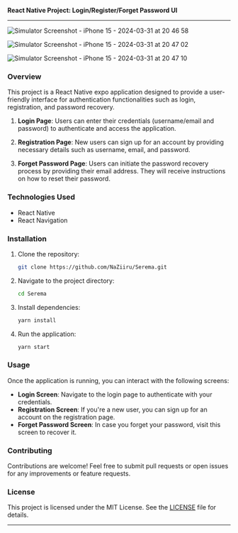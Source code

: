 **React Native Project: Login/Register/Forget Password UI**

---
![Simulator Screenshot - iPhone 15 - 2024-03-31 at 20 46 58](https://github.com/NaZiiru/Serema/assets/165497883/14355729-686b-4f80-b16e-2245958323c3)

![Simulator Screenshot - iPhone 15 - 2024-03-31 at 20 47 02](https://github.com/NaZiiru/Serema/assets/165497883/da82cb7b-3f9a-4e2d-a05b-10c27e4bfa13)

![Simulator Screenshot - iPhone 15 - 2024-03-31 at 20 47 10](https://github.com/NaZiiru/Serema/assets/165497883/361f1018-f934-44eb-b327-49419b9aea54)

### Overview

This project is a React Native expo application designed to provide a user-friendly interface for authentication functionalities such as login, registration, and password recovery.

1. **Login Page**: Users can enter their credentials (username/email and password) to authenticate and access the application.

2. **Registration Page**: New users can sign up for an account by providing necessary details such as username, email, and password.

3. **Forget Password Page**: Users can initiate the password recovery process by providing their email address. They will receive instructions on how to reset their password.

### Technologies Used

- React Native
- React Navigation

### Installation

1. Clone the repository:

   ```bash
   git clone https://github.com/NaZiiru/Serema.git
   ```

2. Navigate to the project directory:

   ```bash
   cd Serema
   ```

3. Install dependencies:

   ```bash
   yarn install
   ```

4. Run the application:

   ```bash
   yarn start
   ```

### Usage

Once the application is running, you can interact with the following screens:

- **Login Screen**: Navigate to the login page to authenticate with your credentials.
- **Registration Screen**: If you're a new user, you can sign up for an account on the registration page.
- **Forget Password Screen**: In case you forget your password, visit this screen to recover it.


### Contributing

Contributions are welcome! Feel free to submit pull requests or open issues for any improvements or feature requests.

### License

This project is licensed under the MIT License. See the [LICENSE](LICENSE) file for details.

---
